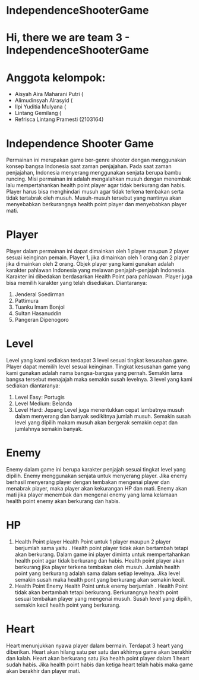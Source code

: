 # IndependenceShooterGame

# Hi, there we are team 3 - IndependenceShooterGame

# Anggota kelompok:

- Aisyah Aira Maharani Putri (
- Alimudinsyah Alrasyid (
- Ilpi Yuditia Mulyana (
- Lintang Gemilang (
- Refrisca Lintang Pramesti (2103164)

# Independence Shooter Game
Permainan ini merupakan game ber-genre shooter dengan menggunakan konsep bangsa Indonesia saat zaman penjajahan. Pada saat zaman penjajahan, Indonesia menyerang menggunakan senjata berupa bambu runcing. Misi permainan ini adalah mengalahkan musuh dengan menembak lalu mempertahankan health point player agar tidak berkurang dan habis. Player harus bisa menghindari musuh agar tidak terkena tembakan serta tidak tertabrak oleh musuh. Musuh-musuh tersebut yang nantinya akan menyebabkan berkurangnya health point player dan menyebabkan player mati.

# Player
Player dalam permainan ini dapat dimainkan oleh 1 player maupun 2 player sesuai keinginan pemain. Player 1, jika dimainkan oleh 1 orang dan 2 player jika dimainkan oleh 2 orang. Objek player yang kami gunakan adalah karakter pahlawan Indonesia yang melawan penjajah-penjajah Indonesia. Karakter ini dibedakan berdasarkan Health Point para pahlawan. Player juga bisa memilih karakter yang telah disediakan. Diantaranya:
1. Jenderal Soedirman
2. Pattimura
3. Tuanku Imam Bonjol
4. Sultan Hasanuddin
5. Pangeran Dipenogoro

# Level
Level yang kami sediakan terdapat 3 level sesuai tingkat kesusahan game. Player dapat memilih level sesuai keinginan. Tingkat kesusahan game yang kami gunakan adalah nama bangsa-bangsa yang pernah. Semakin lama bangsa tersebut menajajah maka semakin susah levelnya. 3 level yang kami sediakan diantaranya:
1. Level Easy: Portugis
2. Level Medium: Belanda
3. Level Hard: Jepang
Level juga menentukkan cepat lambatnya musuh dalam menyerang dan banyak sedikitnya jumlah musuh. Semakin susah level yang dipilih makam musuh akan bergerak semakin cepat dan jumlahnya semakin banyak.

# Enemy
Enemy dalam game ini berupa karakter penjajah sesuai tingkat level yang dipilih. Enemy menggunakan senjata untuk menyerang player. Jika enemy berhasil menyerang player dengan tembakan mengenai player dan menabrak player, maka player akan kekurangan HP dan mati. Enemy akan mati jika player menembak dan mengenai enemy yang lama kelamaan health point enemy akan berkurang dan habis.

# HP
1. Health Point player
Health Point untuk 1 player maupun 2 player berjumlah sama yaitu    . Health point player tidak akan bertambah tetapi akan berkurang. Dalam game ini player diminta untuk mempertahankan health point agar tidak berkurang dan habis. Health point player akan berkurang jika player terkena tembakan oleh musuh. Jumlah health point yang berkurang adalah sama dalam setiap levelnya. Jika level semakin susah maka health pont yang berkurang akan semakin kecil.
2. Health Point Enemy
Health Point untuk enemy berjumlah    . Health Point tidak akan bertambah tetapi berkurang. Berkurangnya health point sesuai tembakan player yang mengenai musuh. Susah level yang dipilih, semakin kecil health point yang berkurang.

# Heart
Heart menunjukkan nyawa player dalam bermain. Terdapat 3 heart yang diberikan. Heart akan hilang satu per satu dan akhirnya game akan berakhir dan kalah. Heart akan berkurang satu jika health point player dalam 1 heart sudah habis. Jika health point habis dan ketiga heart telah habis maka game akan berakhir dan player mati.
